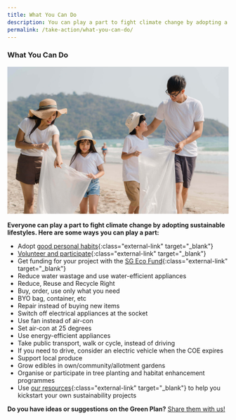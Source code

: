 ```yaml
---
title: What You Can Do
description: You can play a part to fight climate change by adopting a sustainable lifestyle and habits. Learn how you can help with the Green Plan for Individuals. 
permalink: /take-action/what-you-can-do/
---
```


### What You Can Do

![What You Can Do](/images/greenplan/gp_individual.jpg)

**Everyone can play a part to fight climate change by adopting sustainable lifestyles. Here are some ways you can play a part:**

- Adopt [good personal habits](https://www.mse.gov.sg/take-action/individuals){:class="external-link" target="_blank"}
- [Volunteer and participate](https://www.nea.gov.sg/programmes-grants/volunteering){:class="external-link" target="_blank"}
- Get funding for your project with the [SG Eco Fund](https://www.sgeco.gov.sg/){:class="external-link" target="_blank"}
- Reduce water wastage and use water-efficient appliances  
- Reduce, Reuse and Recycle Right  
- Buy, order, use only what you need  
- BYO bag, container, etc  
- Repair instead of buying new items  
- Switch off electrical appliances at the socket  
- Use fan instead of air-con  
- Set air-con at 25 degrees  
- Use energy-efficient appliances  
- Take public transport, walk or cycle, instead of driving  
- If you need to drive, consider an electric vehicle when the COE expires  
- Support local produce  
- Grow edibles in own/community/allotment gardens  
- Organise or participate in tree planting and habitat enhancement programmes 
- Use [our resources](https://www.mse.gov.sg/resources/){:class="external-link" target="_blank"} to help you kickstart your own sustainability projects  

**Do you have ideas or suggestions on the Green Plan?**
<a href="https://form.gov.sg/6013d365bedd790011bb9c86" class="front-page-cta bp-sec-button margin--top padding--bottom" target="_blank">
	<span>Share them with us!</span>
	<i class="sgds-icon sgds-icon-arrow-right is-size-4" aria-hidden="true"></i>
</a>